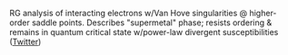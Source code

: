 
RG analysis of interacting electrons w/Van Hove singularities @ higher-order saddle points. Describes "supermetal" phase; resists ordering & remains in quantum critical state w/power-law divergent susceptibilities ([Twitter](https://twitter.com/JoshuahHeath/status/1128844371061870592))
